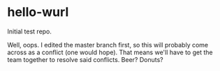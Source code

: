 hello-wurl
==========

Initial test repo.

Well, oops. I edited the master branch first, so this will probably come across as a conflict (one would hope).  That means we'll have to get the team together to resolve said conflicts.  Beer? Donuts?
